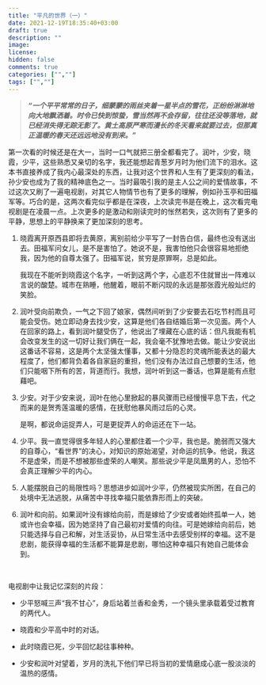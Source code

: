 ```yaml
---
title: "平凡的世界（一）"
date: 2021-12-19T18:35:40+03:00
draft: true
description: ""
image: 
license: 
hidden: false
comments: true
categories: ["",""]
tags: ["",""]
---
```


>***“一个平平常常的日子，细蒙蒙的雨丝夹着一星半点的雪花，正纷纷淋淋地向大地飘洒着。时令已快到惊蛰，雪当然再不会存留，往往还没等落地，就已经消失得无踪无影了。黄土高原严寒而漫长的冬天看来就要过去，但那真正温暖的春天还远远地没有到来。”***

第一次看的时候还是在大一，当时一口气就把三册全都看完了。润叶，少安，晓霞，少平，这些熟悉又亲切的名字，我还能想起青葱岁月时为他们流下的泪水。这本书直接养成了我内心最深处的东西，让我对这个世界和人生有了更深刻的看法，孙少安也成为了我的精神底色之一。当时最吸引我的是主人公之间的爱情故事，不过这次又刷了一遍电视剧，对其它人物情节也有了更多的理解，例如孙玉亭和田福军等。巧合的是，这两次看完似乎都是在深夜，上次读完书是在晚上，这次看完电视剧是在凌晨一点。上次更多的是激动和刚读完时的怅然若失，这次则有了更多的平静，思想上的平静换来了更加深刻的思考。

1. 晓霞离开原西县即将去黄原，离别前给少平写了一封告白信，最终也没有送出去。田福军问女儿，是不是害怕了。她说不是，我害怕他只会很容易地拒绝我，因为他的自尊太强了。田福军说，贫穷是原罪啊，总是如此。

    我现在不能听到晓霞这个名字，一听到这两个字，心底忍不住就冒出一阵难以言说的酸楚。城市在熟睡，他醒着，眼前不断闪现的永远是那张霞光般灿烂的笑脸。

2. 润叶受向前欺负，一气之下回了娘家，偶然间听到了少安要去石圪节村而且可能会受伤。她立即动身去找少安，这算是他们各自结婚后第一次见面。两个人在回家的路上，看到润叶腿受伤了，他说出了埋藏在心底的话：但凡我能有机会改变发生的这一切好让我们俩在一起，我会毫不犹豫地去做。能让少安说出这番话不容易，这是两个太坚强太懂事，又都十分隐忍的灵魂所能表达的最大程度了，他们都背负着各自家庭的重担，他们没有办法过自己想要的生活，他们只能咽下所有的苦，背道而行。我想，润叶听到这一番话，也算是能有点慰藉吧。

3. 少安。对于少安来说，润叶在他心里掀起的暴风骤雨已经慢慢平息下去，代之而来的是贺秀莲温暖的感情，在抚慰他暴风雨过后的心灵。

    是啊，都说命运捉弄人，可是更捉弄人的命运还在下一站。

4. 少平。我一直觉得很多年轻人的心里都住着一个少平，我也是。脆弱而又强大的自尊心，“看世界”的决心，对知识的原始渴望，对命运的抗争。他说，我这不是虚荣，而是不想被那些虚荣的人嘲笑。那些说少平是凤凰男的人，恐怕不会真正理解少平的内心。

5. 人能摆脱自己的局限性吗？思想进步如润叶少平，仍然被现实所困，在自己的处境中无法逃脱，从痛苦中寻找幸福只能依靠形而上的突破。

6. 润叶和向前。如果润叶没有嫁给向前，而是嫁给了少安或者始终孤单一人，她或许也会幸福，因为她坚持了自己最初对爱情的向往。可是她嫁给向前后，她只能选择与自己和解，对生活妥协，从日常生活中去感受别样的幸福。这不是悲剧，能获得幸福的生活都不能算是悲剧，哪怕这种幸福只有她自己能体会到。


&nbsp;

电视剧中让我记忆深刻的片段：

* 少平怒喊三声“我不甘心”，身后站着兰香和金秀，一个镜头里承载着受过教育的两代人。

* 晓霞和少平高中时的对话。

* 此时晓霞已死，少平回忆起往事种种。

* 少安和润叶对望着，岁月的洗礼下他们早已将当初的爱情磨成心底一股淡淡的温热的感情。